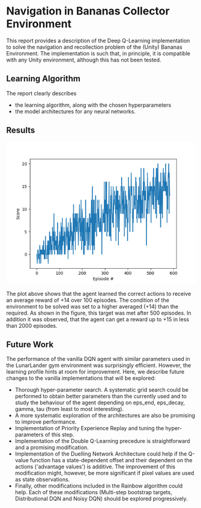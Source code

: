 # Navigation in Bananas Collector Environment

This report provides a description of the Deep Q-Learning implementation to solve the navigation and recollection problem of the (Unity) Bananas Environment. 
The implementation is such that, in principle, it is compatible with any Unity environment, although this has not been tested.

## Learning Algorithm

The report clearly describes 
- the learning algorithm, along with the chosen hyperparameters
- the model architectures for any neural networks.

## Results
![Plot of Rewards](https://github.com/hcruiz/Navigation/blob/master/Score_smoothed_vs_Episode.png)

The plot above shows that the agent learned the correct actions to receive an average reward of +14 over 100 episodes. The condition of 
the environment to be solved was set to a higher averaged (+14) than the required. As shown in the figure, this target was met after 500
episodes. In addition it was observed, that the agent can get a reward up to +15 in less than 2000 episodes.


## Future Work

The performance of the vanilla DQN agent with similar parameters used in the LunarLander gym environment was surprisingly efficient. However, the learning profile hints at room for improvement. Here, we describe future changes to the vanilla implementations that will be explored:

* Thorough hyper-parameter search. A systematic grid search could be performed to obtain better parameters than the currently used and to study the behaviour of the agent depending on eps_end, eps_decay, gamma, tau (from least to most interesting).
* A more systematic exploration of the architectures are also be promising to improve performance.
* Implementation of Priority Experience Replay and tuning the hyper-parameters of this step.
* Implementation of the Double Q-Learning precedure is straightforward and a promising modification.
* Implementation of the Duelling Network Architecture could help if the Q-value function has a state-dependent offset and their dependent on the actions ('advantage values') is additive. The improvement of this modification might, however, be more significant if pixel values are used as state observations. 
* Finally, other modifications included in the Rainbow algorithm could help. Each of these modifications (Multi-step bootstrap targets, Distributional DQN and Noisy DQN) should be explored progressively. 
